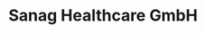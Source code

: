 ---
title: "Sanag Healthcare GmbH"
url: /bruck-an-der-leitha/sanag-healthcare-gmbh/
shop: Sanitätshaus
---